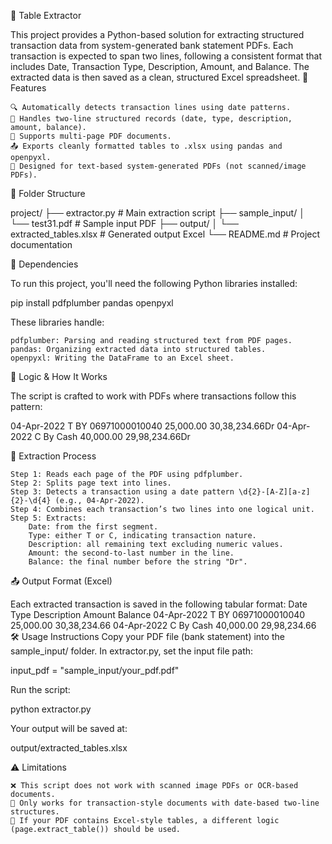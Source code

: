 🧾 Table Extractor

This project provides a Python-based solution for extracting structured transaction data from system-generated bank statement PDFs. Each transaction is expected to span two lines, following a consistent format that includes Date, Transaction Type, Description, Amount, and Balance. The extracted data is then saved as a clean, structured Excel spreadsheet.
🚀 Features

    🔍 Automatically detects transaction lines using date patterns.
    🧠 Handles two-line structured records (date, type, description, amount, balance).
    📄 Supports multi-page PDF documents.
    📤 Exports cleanly formatted tables to .xlsx using pandas and openpyxl.
    🧾 Designed for text-based system-generated PDFs (not scanned/image PDFs).

📂 Folder Structure

project/
├── extractor.py                 # Main extraction script
├── sample_input/
│   └── test31.pdf              # Sample input PDF
├── output/
│   └── extracted_tables.xlsx   # Generated output Excel
└── README.md                   # Project documentation

💾 Dependencies

To run this project, you'll need the following Python libraries installed:

pip install pdfplumber pandas openpyxl

These libraries handle:

    pdfplumber: Parsing and reading structured text from PDF pages.
    pandas: Organizing extracted data into structured tables.
    openpyxl: Writing the DataFrame to an Excel sheet.

🧠 Logic & How It Works

The script is crafted to work with PDFs where transactions follow this pattern:

04-Apr-2022 T   BY 06971000010040                        25,000.00     30,38,234.66Dr
04-Apr-2022 C   By Cash                                  40,000.00     29,98,234.66Dr

🧩 Extraction Process

    Step 1: Reads each page of the PDF using pdfplumber.
    Step 2: Splits page text into lines.
    Step 3: Detects a transaction using a date pattern \d{2}-[A-Z][a-z]{2}-\d{4} (e.g., 04-Apr-2022).
    Step 4: Combines each transaction’s two lines into one logical unit.
    Step 5: Extracts:
        Date: from the first segment.
        Type: either T or C, indicating transaction nature.
        Description: all remaining text excluding numeric values.
        Amount: the second-to-last number in the line.
        Balance: the final number before the string "Dr".

📤 Output Format (Excel)

Each extracted transaction is saved in the following tabular format:
Date 	Type 	Description 	Amount 	Balance
04-Apr-2022 	T 	BY 06971000010040 	25,000.00 	30,38,234.66
04-Apr-2022 	C 	By Cash 	40,000.00 	29,98,234.66
🛠 Usage Instructions
Copy your PDF file (bank statement) into the sample_input/ folder.
In extractor.py, set the input file path:

input_pdf = "sample_input/your_pdf.pdf"

Run the script:

python extractor.py

Your output will be saved at:

output/extracted_tables.xlsx

⚠️ Limitations

    ❌ This script does not work with scanned image PDFs or OCR-based documents.
    📄 Only works for transaction-style documents with date-based two-line structures.
    🧾 If your PDF contains Excel-style tables, a different logic (page.extract_table()) should be used.

